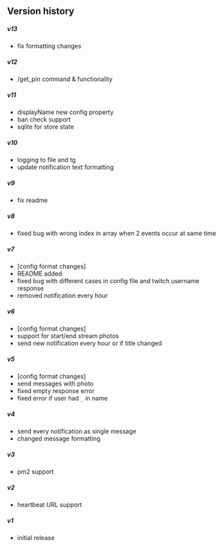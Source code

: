 ## Version history
##### v13
- fix formatting changes

##### v12
- /get_pin command & functionality

##### v11
- displayName new config property
- ban check support
- sqlite for store state

##### v10
- logging to file and tg
- update notification text formatting

##### v9
- fix readme

##### v8
- fixed bug with wrong index in array when 2 events occur at same time

##### v7
- [config format changes]
- README added
- fixed bug with different cases in config file and twitch username response
- removed notification every hour

##### v6
- [config format changes]
- support for start/end stream photos
- send new notification every hour or if title changed

##### v5
- [config format changes]
- send messages with photo
- fixed empty response error
- fixed error if user had `_` in name

##### v4
- send every notification as single message
- changed message formatting

##### v3
- pm2 support

##### v2
- heartbeat URL support

##### v1
- initial release

